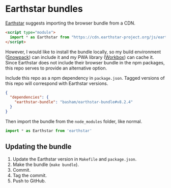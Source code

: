 # Earthstar bundles

[Earthstar](https://earthstar-project.org/) suggests importing the browser bundle from a CDN.

```html
<script type="module">
  import * as Earthstar from "https://cdn.earthstar-project.org/js/earthstar.bundle.v8.2.4.js";
</script>
```

However, I would like to install the bundle locally, so my build environment ([Snowpack](https://www.snowpack.dev/)) can include it and my PWA library ([Workbox](https://developers.google.com/web/tools/workbox)) can cache it. Since Earthstar does not include their browser bundle in the npm packages, this repo serves to provide an alternative option.

Include this repo as a npm dependency in `package.json`. Tagged versions of this repo will correspond with Earthstar versions.

```json
{
  "dependencies": {
    "earthstar-bundle": "basham/earthstar-bundle#v8.2.4"
  }
}
```

Then import the bundle from the `node_modules` folder, like normal.

```js
import * as Earthstar from 'earthstar'
```

## Updating the bundle

1. Update the Earthstar version in `Makefile` and `package.json`.
2. Make the bundle (`make bundle`).
3. Commit.
4. Tag the commit.
5. Push to GitHub.
